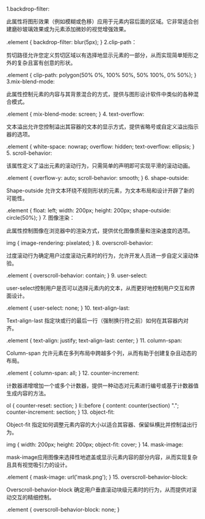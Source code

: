 1.backdrop-filter:

此属性将图形效果（例如模糊或色移）应用于元素内容后面的区域。它非常适合创建磨砂玻璃效果或为元素添加微妙的视觉增强效果。

.element {
    backdrop-filter: blur(5px);
}
2.clip-path：

剪切路径允许您定义剪切区域以有选择地显示元素的一部分，从而实现简单矩形之外的复杂且富有创意的形状。

.element {
    clip-path: polygon(50% 0%, 100% 50%, 50% 100%, 0% 50%);
}
3.mix-blend-mode:

此属性控制元素的内容与其背景混合的方式，提供与图形设计软件中类似的各种混合模式。

.element {
    mix-blend-mode: screen;
}
4. text-overflow:

文本溢出允许您控制溢出其容器的文本的显示方式，提供省略号或自定义溢出指示器的选项。

.element {
    white-space: nowrap;
    overflow: hidden;
    text-overflow: ellipsis;
}
5. scroll-behavior:

该属性定义了溢出元素的滚动行为，只需简单的声明即可实现平滑的滚动动画。

.element {
    overflow-y: auto;
    scroll-behavior: smooth;
}
6. shape-outside:

Shape-outside 允许文本环绕不规则形状的元素，为文本布局和设计开辟了新的可能性。

.element {
    float: left;
    width: 200px;
    height: 200px;
    shape-outside: circle(50%);
}
7. 图像渲染：

此属性控制图像在浏览器中的渲染方式，提供优化图像质量和渲染速度的选项。

img {
    image-rendering: pixelated;
}
8. overscroll-behavior:

过度滚动行为确定用户过度滚动元素时的行为，允许开发人员进一步自定义滚动体验。

.element {
    overscroll-behavior: contain;
}
9. user-select:

user-select控制用户是否可以选择元素内的文本，从而更好地控制用户交互和界面设计。

.element {
    user-select: none;
}
10. text-align-last:

Text-align-last 指定块或行的最后一行（强制换行符之前）如何在其容器内对齐。

.element {
    text-align: justify;
    text-align-last: center;
}
11. column-span:

Column-span 允许元素在多列布局中跨越多个列，从而有助于创建复杂且动态的布局。

.element {
    column-span: all;
}
12. counter-increment:

计数器递增增加一个或多个计数器，提供一种动态对元素进行编号或基于计数器值生成内容的方法。

ol {
    counter-reset: section;
}
li::before {
    content: counter(section) ".";
    counter-increment: section;
}
13. object-fit:

Object-fit 指定如何调整元素内容的大小以适合其容器、保留纵横比并控制溢出行为。

img {
    width: 200px;
    height: 200px;
    object-fit: cover;
}
14. mask-image:

mask-image应用图像来选择性地遮盖或显示元素内容的部分内容，从而实现复杂且具有视觉吸引力的设计。

.element {
    mask-image: url('mask.png');
}
15. overscroll-behavior-block:

Overscroll-behavior-block 确定用户垂直滚动块级元素时的行为，从而提供对滚动交互的精细控制。

.element {
    overscroll-behavior-block: none;
}